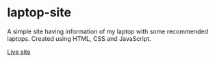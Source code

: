 # laptop-site
A simple site having information of my laptop with some recommended laptops. Created using HTML, CSS and JavaScript.

[Live site](https://modest-goodall-b33c5b.netlify.app/index.html)
